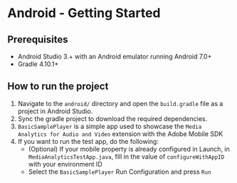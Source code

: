 # Android - Getting Started

## Prerequisites

- Android Studio 3.+ with an Android emulator running Android 7.0+
- Gradle 4.10.1+

## How to run the project

1. Navigate to the `android/` directory and open the `build.gradle` file as a project in Android Studio.
2. Sync the gradle project to download the required dependencies.
3. `BasicSamplePlayer` is a simple app used to showcase the `Media Analytics for Audio and Video` extension with the Adobe Mobile SDK
4. If you want to run the test app, do the following:
    - (Optional) If your mobile property is already configured in Launch, in `MediaAnalyticsTestApp.java`, fill in the value of `configureWithAppID` with your environment ID
    - Select the `BasicSamplePlayer` Run Configuration and press `Run`
